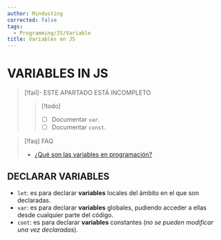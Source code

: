 ```yaml
---
author: Mindusting
corrected: false
tags:
  - Programming/JS/Variable
title: Variables en JS
---
```


# VARIABLES IN JS

> [!fail]- ESTE APARTADO ESTÁ INCOMPLETO
> > [!todo]
> > - [ ] Documentar `var`.
> > - [ ] Documentar `const`.

> [!faq] FAQ
> - [¿Qué son las variables en programación?](../pc/pc_variable.md)

## DECLARAR VARIABLES

- `let`: es para declarar **variables** locales del ámbito en el que son declaradas.
- `var`: es para declarar **variables** globales, pudiendo acceder a ellas desde cualquier parte del código.
- `cont`: es para declarar **variables** constantes (*no se pueden modificar una vez declaradas*).
